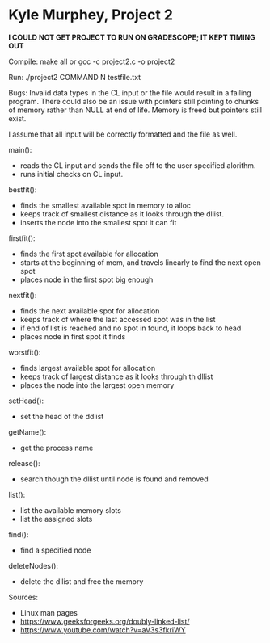 # Kyle Murphey, Project 2
****************I COULD NOT GET PROJECT TO RUN ON GRADESCOPE; IT KEPT TIMING OUT****************

Compile: make all or gcc -c project2.c -o project2

Run: ./project2 COMMAND N testfile.txt

Bugs: Invalid data types in the CL input or the file would result in a failing program. There could also be an issue with pointers still pointing to chunks of memory rather than NULL at end of life. Memory is freed but pointers still exist.

I assume that all input will be correctly formatted and the file as well.

main():
   * reads the CL input and sends the file off to the user specified alorithm.
   * runs initial checks on CL input.
    
bestfit():
   * finds the smallest available spot in memory to alloc
   * keeps track of smallest distance as it looks through the dllist.
   * inserts the node into the smallest spot it can fit
   
firstfit():
   * finds the first spot available for allocation
   * starts at the beginning of mem, and travels linearly to find the next open spot
   * places node in the first spot big enough
   
nextfit():
   * finds the next available spot for allocation
   * keeps track of where the last accessed spot was in the list
   * if end of list is reached and no spot in found, it loops back to head
   * places node in first spot it finds
   
worstfit():
   * finds largest available spot for allocation
   * keeps track of largest distance as it looks through th dllist
   * places the node into the largest open memory
   
setHead():
   * set the head of the ddlist

getName():
   * get the process name

release():
   * search though the dllist until node is found and removed
   
list():
   * list the available memory slots
   * list the assigned slots

find():
   * find a specified node

deleteNodes():
   * delete the dllist and free the memory


Sources:
   - Linux man pages
   - https://www.geeksforgeeks.org/doubly-linked-list/
   - https://www.youtube.com/watch?v=aV3s3fkriWY